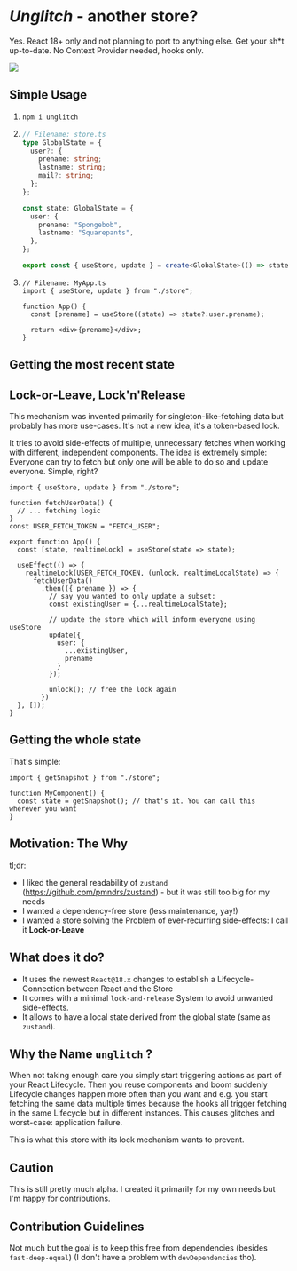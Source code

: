 # _Unglitch_ - another store?

Yes. React 18+ only and not planning to port to anything else. Get your sh\*t up-to-date. No Context Provider needed, hooks only.

![](https://media.giphy.com/media/PIRACM2jXRAP1l77tt/giphy.gif)

## Simple Usage

1. `npm i unglitch`
2. ```ts
   // Filename: store.ts
   type GlobalState = {
     user?: {
       prename: string;
       lastname: string;
       mail?: string;
     };
   };

   const state: GlobalState = {
     user: {
       prename: "Spongebob",
       lastname: "Squarepants",
     },
   };

   export const { useStore, update } = create<GlobalState>(() => state);
   ```

3. ```tsx
   // Filename: MyApp.ts
   import { useStore, update } from "./store";

   function App() {
     const [prename] = useStore((state) => state?.user.prename);

     return <div>{prename}</div>;
   }
   ```

## Getting the most recent state

## Lock-or-Leave, Lock'n'Release

This mechanism was invented primarily for singleton-like-fetching data but probably has more use-cases. It's not a new idea, it's a token-based lock.

It tries to avoid side-effects of multiple, unnecessary fetches when working with different, independent components. The idea is extremely simple: Everyone can try to fetch but only one will be able to do so and update everyone. Simple, right?

```tsx
import { useStore, update } from "./store";

function fetchUserData() {
  // ... fetching logic
}
const USER_FETCH_TOKEN = "FETCH_USER";

export function App() {
  const [state, realtimeLock] = useStore(state => state);

  useEffect(() => {
    realtimeLock(USER_FETCH_TOKEN, (unlock, realtimeLocalState) => {
      fetchUserData()
        .then(({ prename }) => {
          // say you wanted to only update a subset:
          const existingUser = {...realtimeLocalState};

          // update the store which will inform everyone using useStore
          update({
            user: {
              ...existingUser,
              prename
            }
          });

          unlock(); // free the lock again
        })
  }, []);
}
```

## Getting the whole state

That's simple:

```tsx
import { getSnapshot } from "./store";

function MyComponent() {
  const state = getSnapshot(); // that's it. You can call this wherever you want
}
```

## Motivation: The Why

tl;dr:

- I liked the general readability of `zustand` (https://github.com/pmndrs/zustand) - but it was still too big for my needs
- I wanted a dependency-free store (less maintenance, yay!)
- I wanted a store solving the Problem of ever-recurring side-effects: I call it **Lock-or-Leave**

## What does it do?

- It uses the newest `React@18.x` changes to establish a Lifecycle-Connection between React and the Store
- It comes with a minimal `lock-and-release` System to avoid unwanted side-effects.
- It allows to have a local state derived from the global state (same as `zustand`).

## Why the Name `unglitch` ?

When not taking enough care you simply start triggering actions as part of your React Lifecycle. Then you reuse components and boom suddenly Lifecycle changes happen more often than you want and e.g. you start fetching the same data multiple times because the hooks all trigger fetching in the same Lifecycle but in different instances. This causes glitches and worst-case: application failure.

This is what this store with its lock mechanism wants to prevent.

## Caution

This is still pretty much alpha. I created it primarily for my own needs but I'm happy for contributions.

## Contribution Guidelines

Not much but the goal is to keep this free from dependencies (besides `fast-deep-equal`) (I don't have a problem with `devDependencies` tho).

```

```

